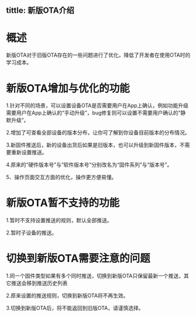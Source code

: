 tittle: 新版OTA介绍
---
# 概述
新版OTA对于旧版OTA存在的一些问题进行了优化，降低了开发者在使用OTA时的学习成本。

# 新版OTA增加与优化的功能
1.针对不同的场景，可以设置设备OTA是否需要用户在App上确认，例如功能升级需要用户在App上确认的“手动升级”，bug修复则可以设置不需要用户确认的“静默升级”。

2.增加了可查看全部设备的版本分布，让你可了解到你设备目前版本的分布情况。

3.新固件推送后，新的设备出货后如果是旧版本，也可以升级到新固件版本，不需要重新设置推送。

4.原来的“硬件版本号”与“软件版本号”分别改名为“固件系列”与“版本号”。

5、操作页面交互方面的优化，操作更方便易懂。
# 新版OTA暂不支持的功能
1.暂时不支持设置推送的规则，默认全部推送。

2.暂时子设备的推送。
# 切换到新版OTA需要注意的问题
1.同一个固件类型如果有多个同时推送，切换到新版OTA只保留最新一个推送，其它推送会移到推送历史列表

2.原来设置的推送规则，切换到新版OTA将不再生效。

3.切换到新版OTA后，将不能返回到旧版OTA，请谨慎选择。
